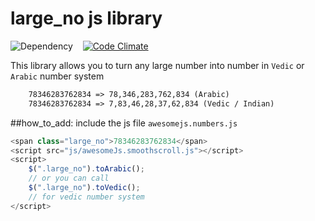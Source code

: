 large_no js library
===============================================

![Dependency](http://img.shields.io/badge/dependencies-jQuery-brightgreen.svg) &nbsp;&nbsp;	[![Code Climate](https://codeclimate.com/github/mebjas/awesomeJs.png)](https://codeclimate.com/github/mebjas/awesomeJs)

This library allows you to turn any large number into number in `Vedic` or `Arabic` number system
```html
	78346283762834 => 78,346,283,762,834 (Arabic)
	78346283762834 => 7,83,46,28,37,62,834 (Vedic / Indian)
```

##how_to_add: include the js file `awesomejs.numbers.js`
```js
<span class="large_no">78346283762834</span>
<script src="js/awesomeJs.smoothscroll.js"></script>
<script>
    $(".large_no").toArabic();
    // or you can call
    $(".large_no").toVedic();
    // for vedic number system
</script>
```
